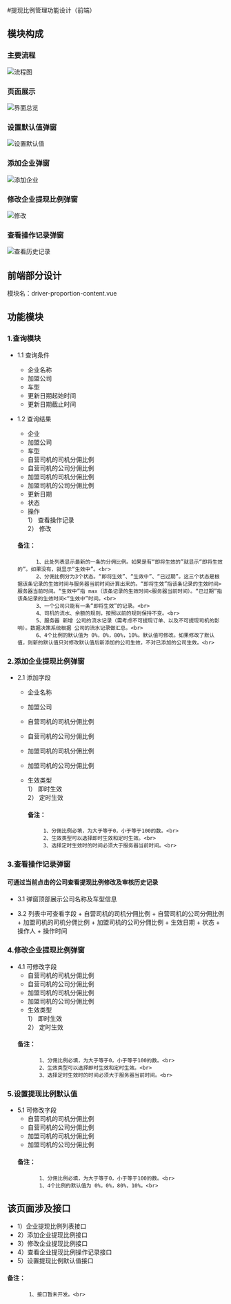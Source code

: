 #提现比例管理功能设计（前端）
## 模块构成
### 主要流程   
![流程图](http://7xt8hn.com2.z0.glb.qiniucdn.com/liucheng.png)<br>
### 页面展示 
![界面总览](http://7xt8hn.com2.z0.glb.qiniucdn.com/zongti.png)<br>
### 设置默认值弹窗
![设置默认值](http://7xt8hn.com2.z0.glb.qiniucdn.com/tu1.png)<br>
### 添加企业弹窗
![添加企业](http://7xt8hn.com2.z0.glb.qiniucdn.com/tu2.png)<br>
### 修改企业提现比例弹窗
![修改](http://7xt8hn.com2.z0.glb.qiniucdn.com/tu4.png)<br>
### 查看操作记录弹窗
![查看历史记录](http://7xt8hn.com2.z0.glb.qiniucdn.com/tu3.png)<br>

## 前端部分设计
模块名：driver-proportion-content.vue

## 功能模块 
### 1.查询模块
- 1.1 查询条件
   + 企业名称
   + 加盟公司
   + 车型
   + 更新日期起始时间
   + 更新日期截止时间

- 1.2 查询结果
    + 企业
    + 加盟公司
    + 车型
    + 自营司机的司机分佣比例
    + 自营司机的公司分佣比例
    + 加盟司机的司机分佣比例
    + 加盟司机的公司分佣比例
    + 更新日期
    + 状态
    + 操作<br>
     1） 查看操作记录<br>
     2） 修改
     #### 备注：
            1、此处列表显示最新的一条的分佣比例。如果是有“即将生效的”就显示“即将生效的”。如果没有，就显示“生效中”。<br>
            2、分佣比例分为3个状态。“即将生效”、“生效中”、“已过期”。这三个状态是根据该条记录的生效时间与服务器当前时间计算出来的。“即将生效”指该条记录的生效时间>服务器当前时间。“生效中”指 max（该条记录的生效时间<服务器当前时间）。“已过期”指该条记录的生效时间<“生效中”时间。<br>
            3、一个公司只能有一条“即将生效”的记录。<br>
            4、司机的流水、余额的规则，按照以前的规则保持不变。<br>
            5、服务器 新增 公司的流水记录（需考虑不可提现订单、以及不可提现司机的影响）。数据决策系统根据 公司的流水记录做汇总。<br>
            6、4个比例的默认值为 0%，0%，80%，10%。默认值可修改。如果修改了默认值，则新的默认值只对修改默认值后新添加的公司生效，不对已添加的公司生效。<br>
            
### 2.添加企业提现比例弹窗
  - 2.1 添加字段
    + 企业名称
    + 加盟公司
    + 自营司机的司机分佣比例
    + 自营司机的公司分佣比例
    + 加盟司机的司机分佣比例
    + 加盟司机的公司分佣比例
    + 生效类型<br>
      1） 即时生效<br>
      2） 定时生效
      
       #### 备注：
               1、分佣比例必填，为大于等于0，小于等于100的数。<br>
               2、生效类型可以选择即时生效和定时生效。<br>
               3、选择定时生效时的时间必须大于服务器当前时间。<br>
      
  ### 3.查看操作记录弹窗
   #### 可通过当前点击的公司查看提现比例修改及审核历史记录
   
- 3.1 弹窗顶部展示公司名称及车型信息
   
- 3.2 列表中可查看字段
      + 自营司机的司机分佣比例
      + 自营司机的公司分佣比例
      + 加盟司机的司机分佣比例
      + 加盟司机的公司分佣比例
      + 生效日期
      + 状态
      + 操作人
      + 操作时间
      
 ### 4.修改企业提现比例弹窗
  - 4.1 可修改字段
     + 自营司机的司机分佣比例
     + 自营司机的公司分佣比例
     + 加盟司机的司机分佣比例
     + 加盟司机的公司分佣比例
     + 生效类型<br>
       1） 即时生效<br>
       2） 定时生效
      #### 备注：
               1、分佣比例必填，为大于等于0，小于等于100的数。<br>
               2、生效类型可以选择即时生效和定时生效。<br>
               3、选择定时生效时的时间必须大于服务器当前时间。<br>
               
 ### 5.设置提现比例默认值
  - 5.1 可修改字段 
     + 自营司机的司机分佣比例
     + 自营司机的公司分佣比例
     + 加盟司机的司机分佣比例
     + 加盟司机的公司分佣比例
      #### 备注：
               1、分佣比例必填，为大于等于0，小于等于100的数。<br>
               1、4个比例的默认值为 0%，0%，80%，10%。<br>
               
## 该页面涉及接口
   - 1）企业提现比例列表接口
   - 2）添加企业提现比例接口
   - 3）修改企业提现比例接口
   - 4）查看企业提现比例操作记录接口
   - 5）设置提现比例默认值接口
   #### 备注：
           1、接口暂未开发。<br>